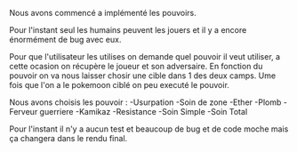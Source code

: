Nous avons commencé a implémenté les pouvoirs. 

Pour l'instant seul les humains peuvent les jouers et il y a encore énormément de bug avec eux.

Pour que l'utilisateur les utilises on demande quel pouvoir il veut utiliser, a cette ocasion on récupère le joueur et son adversaire.
En fonction du pouvoir on va nous laisser chosir une cible dans 1 des deux camps.
Ume fois que l'on a le pokemoon ciblé on peu executé le pouvoir.

Nous avons choisis les pouvoir : 
    -Usurpation
    -Soin de zone
    -Ether
    -Plomb
    -Ferveur guerriere
    -Kamikaz
    -Resistance
    -Soin Simple
    -Soin Total

Pour l'instant il n'y a aucun test et beaucoup de bug et de code moche mais ça changera dans le rendu final.